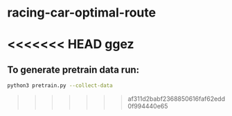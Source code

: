 # racing-car-optimal-route
<<<<<<< HEAD
ggez
=======

## To generate pretrain data run:

```bash  
python3 pretrain.py --collect-data
```
>>>>>>> af311d2babf2368850616faf62edd0f994440e65
